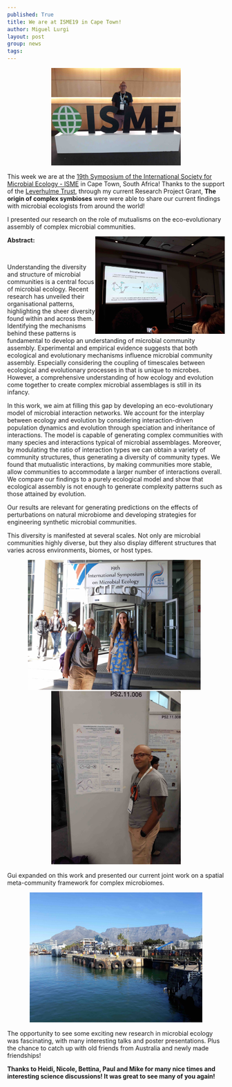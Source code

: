 ```yaml
---
published: True
title: We are at ISME19 in Cape Town!
author: Miguel Lurgi
layout: post
group: news
tags: 
---
```

<p style="text-align:center;"><img src="/static/img/pub/2024_ISME-1.jpg" alt="IMEDEA" class="img-fluid" width="300"></p>
  
This week we are at the [19th Symposium of the International Society for Microbial Ecology - ISME](https://isme19.isme-microbes.org/) in Cape Town, South Africa! Thanks to the support of the [Leverhulme Trust](https://www.leverhulme.ac.uk/), through my current Research Project Grant, **The origin of complex symbioses** were were able to share our current findings with microbial ecologists from around the world!

I presented our research on the role of mutualisms on the eco-evolutionary assembly of complex microbial communities. 

<img style="float: right;" src="/static/img/pub/2024_ISME-2.jpg" alt="IMEDEA" class="img-fluid" width="300">

**Abstract:**
<p>&nbsp;</p>
Understanding the diversity and structure of microbial communities is a central focus of microbial ecology. Recent research has unveiled their organisational patterns, highlighting the sheer diversity found within and across them. Identifying the mechanisms behind these patterns is fundamental to develop an understanding of microbial community assembly. Experimental and empirical evidence suggests that both ecological and evolutionary mechanisms influence microbial community assembly. Especially considering the coupling of timescales between ecological and evolutionary processes in that is unique to microbes. However, a comprehensive understanding of how ecology and evolution come together to create complex microbial assemblages is still in its infancy.
 
In this work, we aim at filling this gap by developing an eco-evolutionary model of microbial interaction networks. We account for the interplay between ecology and evolution by considering interaction-driven population dynamics and evolution through speciation and inheritance of interactions. The model is capable of generating complex communities with many species and interactions typical of microbial assemblages. Moreover, by modulating the ratio of interaction types we can obtain a variety of community structures, thus generating a diversity of community types. We found that mutualistic interactions, by making communities more stable, allow communities to accommodate a larger number of interactions overall. We compare our findings to a purely ecological model and show that ecological assembly is not enough to generate complexity patterns such as those attained by evolution.
 
Our results are relevant for generating predictions on the effects of perturbations on natural microbiome and developing strategies for engineering synthetic microbial communities.

This diversity is manifested at several scales. Not only are microbial communities highly diverse, but they also display different structures that varies across environments, biomes, or host types.

<p style="text-align:center;"><img src="/static/img/pub/2024_ISME-4.jpg" alt="IMEDEA" class="img-fluid" width="400"> &nbsp; <img src="/static/img/pub/2024_ISME-3.jpg" alt="IMEDEA" class="img-fluid" width="300"></p>

Gui expanded on this work and presented our current joint work on a spatial meta-community framework for complex microbiomes.

<p style="text-align:center;"><img src="/static/img/pub/2024_ISME-5.jpg" alt="IMEDEA" class="img-fluid" width="400"></p>

The opportunity to see some exciting new research in microbial ecology was fascinating, with many interesting talks and poster presentations. Plus the chance to catch up with old friends from Australia and newly made friendships!

**Thanks to Heidi, Nicole, Bettina, Paul and Mike for many nice times and interesting science discussions! It was great to see many of you again!**
